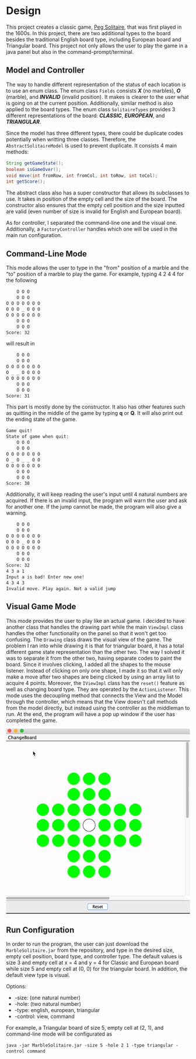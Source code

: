 # Design
This project creates a classic game, [Peg Solitaire](https://www.webgamesonline.com/peg-solitaire/),
that was first played in the 1600s. In this
project, there are two additional types to the board besides the traditional English board type,
including European board and Triangular board. This project not only allows the user to play the
game in a java panel but also in the command-prompt/terminal.

## Model and Controller
The way to handle different representation of the status of each location is to use an enum class.
The enum class `Fields` consists ***X*** (no marbles), ***O*** (marble), and ***INVALID***
(invalid position). It makes is clearer to the user what is going on at the current position.
Additionally, similar method is also applied to the board types. The enum class `SolitaireTypes`
provides 3 different representations of the board: ***CLASSIC***, ***EUROPEAN***, and ***TRIANGULAR***.

Since the model has three different types, there could be duplicate codes potentially when writting
three classes. Therefore, the `AbstractSolitaireModel` is used to prevent duplicate. It consists
4 main methods:
```java
String getGameState();
boolean isGameOver();
void move(int fromRow, int fromCol, int toRow, int toCol);
int getScore();
```
The abstract class also has a super constructor that allows its subclasses to use. It takes in
position of the empty cell and the size of the board. The constructor also ensures that the empty
cell position and the size inputted are valid (even number of size is invalid for English and
European board).

As for controller, I separated the command-line one and the visual one. Additionally, a `FactoryController`
handles which one will be used in the main run configuration.

## Command-Line Mode
This mode allows the user to type in the "from" position of a marble and the "to" position of a
marble to play the game. For example, typing 4 2 4 4 for the following
```
    O O O
    O O O
O O O O O O O
O O O _ O O O
O O O O O O O
    O O O
    O O O
Score: 32
```
will result in
```
    O O O
    O O O
O O O O O O O
O _ _ O O O O
O O O O O O O
    O O O
    O O O
Score: 31
```
This part is mostly done by the constructor. It also has other features such as quitting in the
middle of the game by typing **q** or **Q**. It will also print out the ending state of the game.
```
Game quit!
State of game when quit:
    O O O
    O O O
O O O O O O O
O _ O _ _ O O
O O O O O O O
    O O O
    O O O
Score: 30
```
Additionally, it will keep reading the user's input until  4 natural numbers are acquired. If there
is an invalid input, the program will warn the user and ask for another one. If the jump cannot be
made, the program will also give a warning.
```
    O O O
    O O O
O O O O O O O
O O O _ O O O
O O O O O O O
    O O O
    O O O
Score: 32
4 3 a 1
Input a is bad! Enter new one!
4 3 4 3
Invalid move. Play again. Not a valid jump
```

## Visual Game Mode
This mode provides the user to play like an actual game. I decided to have another class that handles
the drawing part while the main `ViewImpl` class handles the other functionality on the panel so
that it won't get too confusing. The `Drawing` class draws the visual view of the game. The
problem I ran into while drawing it is that for triangular board, it has a total different game state
representation than the other two. The way I solved it was to separate it from the other two, having
separate codes to paint the board. Since it involves clicking, I added all the shapes to the mouse
listener. Instead of clicking on only one shape, I made it so that it will only make a move after
two shapes are being clicked by using an array list to acquire 4 points. Moreover, the `IViewImpl`
class has the `reset()` feature as well as changing board type. They are operated by the
`ActionListener`. This mode uses the decoupling method that connects the View and the Model through
the controller, which means that the View doesn't call methods from the model directly, but instead
using the controller as the middleman to run. At the end, the program will have a pop up window if
the user has completed the game.

![Marble Solitaire](demo.gif)

## Run Configuration
In order to run the program, the user can just download the `MarbleSolitaire.jar` from the repository,
and type in the desired size, empty cell position, board type, and controller type. The default values is
size 3 and empty cell at x = 4 and y = 4 for Classic and European board while size 5 and empty cell at
(0, 0) for the triangular board. In addition, the default view type is visual.

Options:
>
* -size: (one natural number)
* -hole: (two natural number)
* -type: english, european, triangular
* -control: view, command

For example, a Triangular board of size 5, empty cell at (2, 1), and command-line mode will be configurated as
```
java -jar MarbleSolitaire.jar -size 5 -hole 2 1 -type triangular -control command
```

